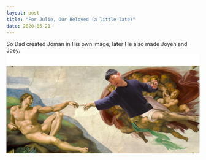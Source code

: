 ```yaml
---
layout: post
title: "For Julie, Our Beloved (a little late)"
date: 2020-06-21
---
```


So Dad created Joman in His own image; later He also made Joyeh and Joey.
![Creation of Adam with a slight modification](/assets/images/dad-in-creation.png "Hey Michelangelo")

